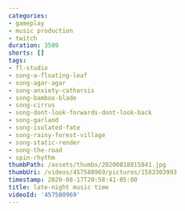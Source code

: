 ```yaml
---
categories:
- gameplay
- music production
- twitch
duration: 3589
shorts: []
tags:
- fl-studio
- song-a-floating-leaf
- song-agar-agar
- song-anxiety-catharsis
- song-bamboo-blade
- song-cirrus
- song-dont-look-forwards-dont-look-back
- song-garland
- song-isolated-fate
- song-rainy-forest-village
- song-static-render
- song-the-road
- spin-rhythm
thumbPath: /assets/thumbs/20200818015841.jpg
thumbUri: /videos/457580969/pictures/1583303993
timestamp: 2020-08-17T20:58:41-05:00
title: late-night music time
videoId: '457580969'
---
```

